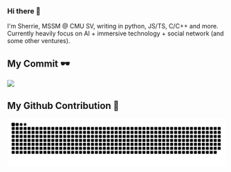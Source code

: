 ### Hi there 👋

I'm Sherrie, MSSM @ CMU SV, writing in python, JS/TS, C/C++ and more. Currently heavily focus on AI + immersive technology + social network (and some other ventures). 


[//]: # (<a href="https://github.com/SherrieCao/Sherriecao">)
 [//]: # ( <img align="top" src="https://github-readme-stats.vercel.app/api/top-langs/?username=SherrieCao&hide_border=true&layout=compact&title_color=58A6FF&text_color=8C949E&icon_color=89E153&hide_border=true" />)
[//]: # (</a>)

## My Commit 🕶 
<img align="top" src="https://github-readme-stats.vercel.app/api?username=SherrieCao&show_icons=true&count_private=true&theme=buefy&icon_color=89E153&hide_border=true&hide=prs,contribs" />

<!-- ## My Languages 🎶
<img src="https://github-readme-stats.vercel.app/api/top-langs/?username=SherrieCao&theme=buefy" /> -->


## My Github Contribution 🤩
![](https://raw.githubusercontent.com/SherrieCao/SherrieCao/main/assets/github-contribution-grid-snake.svg)

<!-- ## Always working... 💻
![Code Time](https://img.shields.io/endpoint?style=flat&url=https://codetime-api.datreks.com/badge/521?logoColor=white%26project=%26recentMS=0%26showProject=false) -->

[//]: # (<a href="https://github.com/SherrieTsao/SherrieTsao">)

[//]: # (  <img align="top" src="https://github-readme-stats.vercel.app/api/wakatime?username=SherrieTsao" />)

[//]: # (</a>)
